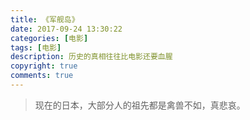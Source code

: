 ```yaml
---
title: 《军舰岛》
date: 2017-09-24 13:30:22
categories: [电影]
tags: [电影]
description: 历史的真相往往比电影还要血腥
copyright: true
comments: true
---
```

<!--more-->
> 现在的日本，大部分人的祖先都是禽兽不如，真悲哀。






